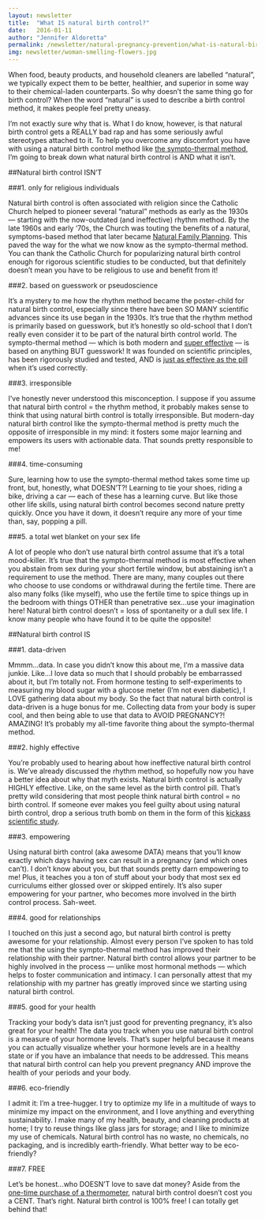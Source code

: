 ```yaml
---
layout: newsletter
title:  "What IS natural birth control?"
date:   2016-01-11
author: "Jennifer Aldoretta"
permalink: /newsletter/natural-pregnancy-prevention/what-is-natural-birth-control/
img: newsletter/woman-smelling-flowers.jpg
---
```


When food, beauty products, and household cleaners are labelled &ldquo;natural&rdquo;, we typically expect them to be better, healthier, and superior in some way to their chemical-laden counterparts. So why doesn&rsquo;t the same thing go for birth control? When the word &ldquo;natural&rdquo; is used to describe a birth control method, it makes people feel pretty uneasy. 

I&rsquo;m not exactly sure why that is. What I do know, however, is that natural birth control gets a REALLY bad rap and has some seriously awful stereotypes attached to it. To help you overcome any discomfort you have with using a natural birth control method like <a class="text-link" href="http://www.readytogroove.com/blog/2015/01/16/the-sympto-thermal-method-of-fertility-awareness-an-overview/">the sympto-thermal method</a>, I&rsquo;m going to break down what natural birth control is AND what it isn&rsquo;t.

##Natural birth control ISN&rsquo;T

###1. only for religious individuals

Natural birth control is often associated with religion since the Catholic Church helped to pioneer several &ldquo;natural&rdquo; methods as early as the 1930s &mdash; starting with the now-outdated (and ineffective) rhythm method. By the late 1960s and early ‘70s, the Church was touting the benefits of a natural, symptoms-based method that later became <a class="text-link" href="http://www.readytogroove.com/blog/2014/07/25/natural-family-planning-vs-the-sympto-thermal-method-of-fertility-awareness/">Natural Family Planning</a>. This paved the way for the what we now know as the sympto-thermal method. You can thank the Catholic Church for popularizing natural birth control enough for rigorous scientific studies to be conducted, but that definitely doesn&rsquo;t mean you have to be religious to use and benefit from it!

###2. based on guesswork or pseudoscience

It&rsquo;s a mystery to me how the rhythm method became the poster-child for natural birth control, especially since there have been SO MANY scientific advances since its use began in the 1930s. It&rsquo;s true that the rhythm method is primarily based on guesswork, but it&rsquo;s honestly so old-school that I don&rsquo;t really even consider it to be part of the natural birth control world. The sympto-thermal method &mdash; which is both modern and <a class="text-link" href="http://www.readytogroove.com/the-cycle/chapter-9-sympto-thermal-method-effectiveness/">super effective</a> &mdash; is based on anything BUT guesswork! It was founded on scientific principles, has been rigorously studied and tested, AND is <a class="text-link" target="_blank" href="http://humrep.oxfordjournals.org/content/22/5/1310.full">just as effective as the pill</a> when it&rsquo;s used correctly. 
	

###3. irresponsible

I&rsquo;ve honestly never understood this misconception. I suppose if you assume that natural birth control = the rhythm method, it probably makes sense to think that using natural birth control is totally irresponsible. But modern-day natural birth control like the sympto-thermal method is pretty much the opposite of irresponsible in my mind: it fosters some major learning and empowers its users with actionable data. That sounds pretty responsible to me!

###4. time-consuming

Sure, learning how to use the sympto-thermal method takes some time up front, but, honestly, what DOESN&rsquo;T?! Learning to tie your shoes, riding a bike, driving a car &mdash; each of these has a learning curve. But like those other life skills, using natural birth control becomes second nature pretty quickly. Once you have it down, it doesn&rsquo;t require any more of your time than, say, popping a pill.

###5. a total wet blanket on your sex life

A lot of people who don&rsquo;t use natural birth control assume that it&rsquo;s a total mood-killer. It&rsquo;s true that the sympto-thermal method is most effective when you abstain from sex during your short fertile window, but abstaining isn&rsquo;t a requirement to use the method. There are many, many couples out there who choose to use condoms or withdrawal during the fertile time. There are also many folks (like myself), who use the fertile time to spice things up in the bedroom with things OTHER than penetrative sex...use your imagination here! Natural birth control doesn&rsquo;t = loss of spontaneity or a dull sex life. I know many people who have found it to be quite the opposite! 

##Natural birth control IS

###1. data-driven

Mmmm...data. In case you didn&rsquo;t know this about me, I&rsquo;m a massive data junkie. Like...I love data so much that I should probably be embarrassed about it, but I&rsquo;m totally not. From hormone testing to self-experiments to measuring my blood sugar with a glucose meter (I&rsquo;m not even diabetic), I LOVE gathering data about my body. So the fact that natural birth control is data-driven is a huge bonus for me. Collecting data from your body is super cool, and then being able to use that data to AVOID PREGNANCY?! AMAZING! It&rsquo;s probably my all-time favorite thing about the sympto-thermal method.

###2. highly effective

You&rsquo;re probably used to hearing about how ineffective natural birth control is. We&rsquo;ve already discussed the rhythm method, so hopefully now you have a better idea about why that myth exists. Natural birth control is actually HIGHLY effective. Like, on the same level as the birth control pill. That&rsquo;s pretty wild considering that most people think natural birth control = no birth control. If someone ever makes you feel guilty about using natural birth control, drop a serious truth bomb on them in the form of this <a class="text-link" target="_blank" href="http://humrep.oxfordjournals.org/content/22/5/1310.full">kickass scientific study</a>. 

###3. empowering

Using natural birth control (aka awesome DATA) means that you&rsquo;ll know exactly which days having sex can result in a pregnancy (and which ones can&rsquo;t). I don&rsquo;t know about you, but that sounds pretty darn empowering to me! Plus, it teaches you a ton of stuff about your body that most sex ed curriculums either glossed over or skipped entirely. It&rsquo;s also super empowering for your partner, who becomes more involved in the birth control process. Sah-weet.

###4. good for relationships

I touched on this just a second ago, but natural birth control is pretty awesome for your relationship. Almost every person I&rsquo;ve spoken to has told me that the using the sympto-thermal method has improved their relationship with their partner. Natural birth control allows your partner to be highly involved in the process &mdash; unlike most hormonal methods &mdash; which helps to foster communication and intimacy. I can personally attest that my relationship with my partner has greatly improved since we starting using natural birth control.

###5. good for your health

Tracking your body&rsquo;s data isn&rsquo;t just good for preventing pregnancy, it&rsquo;s also great for your health! The data you track when you use natural birth control is a measure of your hormone levels. That&rsquo;s super helpful because it means you can actually visualize whether your hormone levels are in a healthy state or if you have an imbalance that needs to be addressed. This means that natural birth control can help you prevent pregnancy AND improve the health of your periods and your body.

###6. eco-friendly

I admit it: I&rsquo;m a tree-hugger. I try to optimize my life in a multitude of ways to minimize my impact on the environment, and I love anything and everything sustainability. I make many of my health, beauty, and cleaning products at home; I try to reuse things like glass jars for storage; and I like to minimize my use of chemicals. Natural birth control has no waste, no chemicals, no packaging, and is incredibly earth-friendly. What better way to be eco-friendly?

###7. FREE

Let&rsquo;s be honest...who DOESN&rsquo;T love to save dat money? Aside from the <a class="text-link" href="http://www.readytogroove.com/blog/2014/11/25/whats-the-best-thermometer-for-measuring-basal-body-temperature/">one-time purchase of a thermometer</a>, natural birth control doesn&rsquo;t cost you a CENT. That&rsquo;s right. Natural birth control is 100% free! I can totally get behind that!